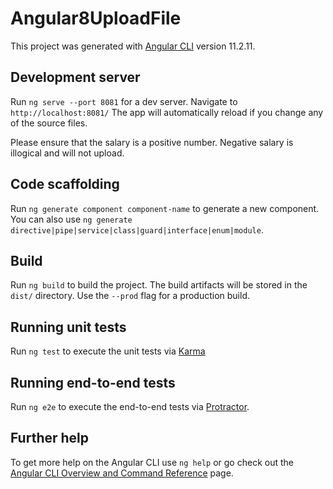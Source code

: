 # Angular8UploadFile

This project was generated with [Angular CLI](https://github.com/angular/angular-cli) version 11.2.11.

## Development server

Run `ng serve --port 8081` for a dev server. Navigate to `http://localhost:8081/` The app will automatically reload if you change any of the source files.

Please ensure that the salary is a positive number. Negative salary is illogical and will not upload.

## Code scaffolding

Run `ng generate component component-name` to generate a new component. You can also use `ng generate directive|pipe|service|class|guard|interface|enum|module`.

## Build

Run `ng build` to build the project. The build artifacts will be stored in the `dist/` directory. Use the `--prod` flag for a production build.

## Running unit tests

Run `ng test` to execute the unit tests via [Karma](https://karma-runner.github.io)

## Running end-to-end tests

Run `ng e2e` to execute the end-to-end tests via [Protractor](http://www.protractortest.org/).

## Further help
To get more help on the Angular CLI use `ng help` or go check out the [Angular CLI Overview and Command Reference](https://angular.io/cli) page.
